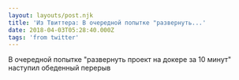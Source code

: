 ```yaml
---
layout: layouts/post.njk
title: 'Из Твиттера: В очередной попытке "развернуть...'
date: 2018-04-03T05:28:40.000Z
tags: 'from twitter'
---
```



В очередной попытке "развернуть проект на докере за 10 минут" наступил обеденный перерыв
